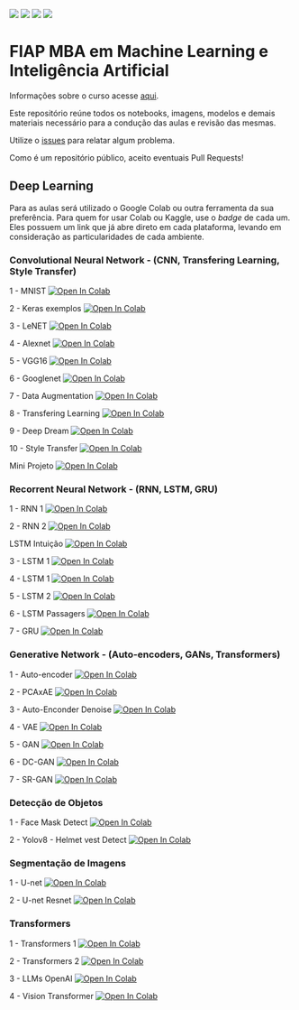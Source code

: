 ![](https://img.shields.io/github/repo-size/FIAPON/fiap-deep-learning)
![](https://img.shields.io/github/issues/FIAPON/fiap-deep-learning)
![](https://img.shields.io/github/watchers/FIAPON/fiap-deep-learning)
![](https://img.shields.io/github/last-commit/FIAPON/fiap-deep-learning)


# FIAP MBA em Machine Learning e Inteligência Artificial

Informações sobre o curso acesse [aqui](https://www.fiap.com.br/mba/mba-em-artificial-intelligence-e-machine-learning/).

Este repositório reúne todos os notebooks, imagens, modelos e demais materiais necessário para a condução das aulas e revisão das mesmas.

Utilize o [issues](https://github.com/FIAPON/fiap-deep-learning/issues) para relatar algum problema.

Como é um repositório público, aceito eventuais Pull Requests!

## Deep Learning

Para as aulas será utilizado o Google Colab ou outra ferramenta da sua preferência. Para quem for usar Colab ou Kaggle, use o _badge_ de cada um. Eles possuem um link que já abre direto em cada plataforma, levando em consideração as particularidades de cada ambiente.

### Convolutional Neural Network - (CNN, Transfering Learning, Style Transfer)

1 - MNIST [![Open In Colab](https://colab.research.google.com/assets/colab-badge.svg)](https://colab.research.google.com/github/FIAPON/fiap-deep-learning/blob/main/CNNS/1_exemplo_MNIST.ipynb)

2 - Keras exemplos [![Open In Colab](https://colab.research.google.com/assets/colab-badge.svg)](https://colab.research.google.com/github/FIAPON/fiap-deep-learning/blob/main/CNNS/2_keras_exemplo.ipynb)

3 - LeNET [![Open In Colab](https://colab.research.google.com/assets/colab-badge.svg)](https://colab.research.google.com/github/FIAPON/fiap-deep-learning/blob/main/CNNS/3_exemplo_Lenet_5.ipynb)

4 - Alexnet [![Open In Colab](https://colab.research.google.com/assets/colab-badge.svg)](https://colab.research.google.com/github/FIAPON/fiap-deep-learning/blob/main/CNNS/4_exemplo_alexnet.ipynb)

5 - VGG16 [![Open In Colab](https://colab.research.google.com/assets/colab-badge.svg)](https://colab.research.google.com/github/FIAPON/fiap-deep-learning/blob/main/CNNS/5_exemplo_VGG16.ipynb)

6 - Googlenet [![Open In Colab](https://colab.research.google.com/assets/colab-badge.svg)](https://colab.research.google.com/github/FIAPON/fiap-deep-learning/blob/main/CNNS/6_exemplo_GoogleNet.ipynb)

7 - Data Augmentation [![Open In Colab](https://colab.research.google.com/assets/colab-badge.svg)](https://colab.research.google.com/github/FIAPON/fiap-deep-learning/blob/main/CNNS/7_data_augmentation.ipynb)

8 - Transfering Learning [![Open In Colab](https://colab.research.google.com/assets/colab-badge.svg)](https://colab.research.google.com/github/FIAPON/fiap-deep-learning/blob/main/CNNS/8_Transfering_Learning-VGG19.ipynb)

9 - Deep Dream [![Open In Colab](https://colab.research.google.com/assets/colab-badge.svg)](https://colab.research.google.com/github/FIAPON/fiap-deep-learning/blob/main/CNNS/Deep_Dream_example.ipynb)

10 - Style Transfer [![Open In Colab](https://colab.research.google.com/assets/colab-badge.svg)](https://colab.research.google.com/github/FIAPON/fiap-deep-learning/blob/main/CNNS/Style_Transfer.ipynb)

Mini Projeto [![Open In Colab](https://colab.research.google.com/assets/colab-badge.svg)](https://colab.research.google.com/github/FIAPON/fiap-deep-learning/blob/main/CNNS/Mini_Projeto_1.ipynb)

### Recorrent Neural Network - (RNN, LSTM, GRU)

1 - RNN 1 [![Open In Colab](https://colab.research.google.com/assets/colab-badge.svg)](https://colab.research.google.com/github/FIAPON/fiap-deep-learning/blob/main/RNNS/exemplo_1_RNN.ipynb)

2 - RNN 2 [![Open In Colab](https://colab.research.google.com/assets/colab-badge.svg)](https://colab.research.google.com/github/FIAPON/fiap-deep-learning/blob/main/RNNS/exemplo_2_RNN.ipynb)

LSTM Intuição [![Open In Colab](https://colab.research.google.com/assets/colab-badge.svg)](https://colab.research.google.com/github/FIAPON/fiap-deep-learning/blob/main/RNNS/LSTM_Explicado.ipynb)

3 - LSTM 1 [![Open In Colab](https://colab.research.google.com/assets/colab-badge.svg)](https://colab.research.google.com/github/FIAPON/fiap-deep-learning/blob/main/RNNS/LSTM_alfabeto.ipynb)

4 - LSTM 1 [![Open In Colab](https://colab.research.google.com/assets/colab-badge.svg)](https://colab.research.google.com/github/FIAPON/fiap-deep-learning/blob/main/RNNS/exemplo_1_LSTM.ipynb)

5 - LSTM 2 [![Open In Colab](https://colab.research.google.com/assets/colab-badge.svg)](https://colab.research.google.com/github/FIAPON/fiap-deep-learning/blob/main/RNNS/exemplo_2_LSTM.ipynb)

6 - LSTM Passagers [![Open In Colab](https://colab.research.google.com/assets/colab-badge.svg)](https://colab.research.google.com/github/FIAPON/fiap-deep-learning/blob/main/RNNS/LSTM-passagers.ipynb)

7 - GRU [![Open In Colab](https://colab.research.google.com/assets/colab-badge.svg)](https://colab.research.google.com/github/FIAPON/fiap-deep-learning/blob/main/RNNS/exemplo_1_GRU.ipynb)

### Generative Network - (Auto-encoders, GANs, Transformers)

1 - Auto-encoder [![Open In Colab](https://colab.research.google.com/assets/colab-badge.svg)](https://colab.research.google.com/github/FIAPON/fiap-deep-learning/blob/main/Autoencoders/exemplo_autoencoder_1_autoencoder.ipynb)

2 - PCAxAE [![Open In Colab](https://colab.research.google.com/assets/colab-badge.svg)](https://colab.research.google.com/github/FIAPON/fiap-deep-learning/blob/main/Autoencoders/exemplo_autoencoder_2_pcaXAE.ipynb)

3 - Auto-Enconder Denoise [![Open In Colab](https://colab.research.google.com/assets/colab-badge.svg)](https://colab.research.google.com/github/FIAPON/fiap-deep-learning/blob/main/Autoencoders/exemplo_autoencoder_3_denoise.ipynb)

4 - VAE [![Open In Colab](https://colab.research.google.com/assets/colab-badge.svg)](https://colab.research.google.com/github/FIAPON/fiap-deep-learning/blob/main/Autoencoders/exemplo_autoencoder_4_VAE.ipynb)

5 - GAN [![Open In Colab](https://colab.research.google.com/assets/colab-badge.svg)](https://colab.research.google.com/github/FIAPON/fiap-deep-learning/blob/main/Gans/gan_mnist.ipynb)

6 - DC-GAN [![Open In Colab](https://colab.research.google.com/assets/colab-badge.svg)](https://colab.research.google.com/github/FIAPON/fiap-deep-learning/blob/main/Gans/DCGAN_CIFAR10.ipynb)

7 - SR-GAN [![Open In Colab](https://colab.research.google.com/assets/colab-badge.svg)](https://colab.research.google.com/github/FIAPON/fiap-deep-learning/blob/main/Gans/SR-GANs.ipynb)

### Detecção de Objetos

1 - Face Mask Detect [![Open In Colab](https://colab.research.google.com/assets/colab-badge.svg)](https://colab.research.google.com/github/FIAPON/fiap-deep-learning/blob/main/Deteccao_objetos/Face_Mask_SSD.ipynb)

2 - Yolov8 - Helmet vest Detect [![Open In Colab](https://colab.research.google.com/assets/colab-badge.svg)](https://colab.research.google.com/github/FIAPON/fiap-deep-learning/blob/main/Deteccao_objetos/Helmet-Vest-yolov8-Treinamento.ipynb)

### Segmentação de Imagens

1 - U-net [![Open In Colab](https://colab.research.google.com/assets/colab-badge.svg)](https://colab.research.google.com/github/FIAPON/fiap-deep-learning/blob/main/Segmentacao_imagem/u_net.ipynb)

2 - U-net Resnet [![Open In Colab](https://colab.research.google.com/assets/colab-badge.svg)](https://colab.research.google.com/github/FIAPON/fiap-deep-learning/blob/main/Segmentacao_imagem/u_net_resnet.ipynb)

### Transformers

1 - Transformers 1 [![Open In Colab](https://colab.research.google.com/assets/colab-badge.svg)](https://colab.research.google.com/github/FIAPON/fiap-deep-learning/blob/main/Transformers/transformers_1.ipynb)

2 - Transformers 2 [![Open In Colab](https://colab.research.google.com/assets/colab-badge.svg)](https://colab.research.google.com/github/FIAPON/fiap-deep-learning/blob/main/Transformers/transformers_2.ipynb)

3 - LLMs OpenAI [![Open In Colab](https://colab.research.google.com/assets/colab-badge.svg)](https://colab.research.google.com/github/FIAPON/fiap-deep-learning/blob/main/Transformers/LLMs.ipynb)

4 - Vision Transformer [![Open In Colab](https://colab.research.google.com/assets/colab-badge.svg)](https://colab.research.google.com/github//FIAPON/fiap-deep-learning/blob/main/Transformers/ViT_FineTunning.ipynb)
